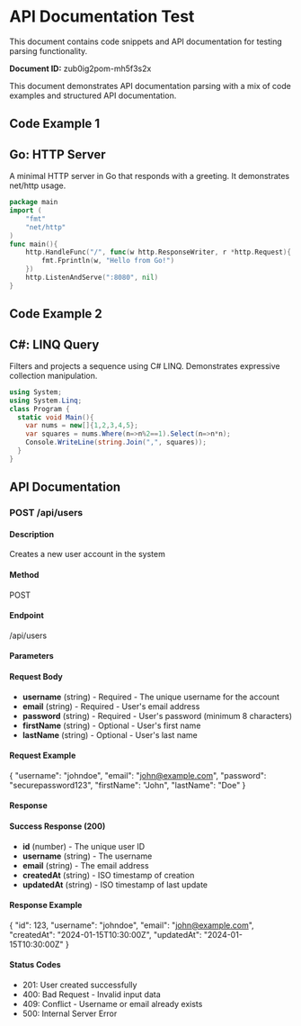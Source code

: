 # API Documentation Test

This document contains code snippets and API documentation for testing parsing functionality.

**Document ID:** zub0ig2pom-mh5f3s2x

This document demonstrates API documentation parsing with a mix of code examples and structured API documentation.

## Code Example 1

## Go: HTTP Server

A minimal HTTP server in Go that responds with a greeting. It demonstrates net/http usage.

```go
package main
import (
    "fmt"
    "net/http"
)
func main(){
    http.HandleFunc("/", func(w http.ResponseWriter, r *http.Request){
        fmt.Fprintln(w, "Hello from Go!")
    })
    http.ListenAndServe(":8080", nil)
}
```


## Code Example 2

## C#: LINQ Query

Filters and projects a sequence using C# LINQ. Demonstrates expressive collection manipulation.

```csharp
using System;
using System.Linq;
class Program {
  static void Main(){
    var nums = new[]{1,2,3,4,5};
    var squares = nums.Where(n=>n%2==1).Select(n=>n*n);
    Console.WriteLine(string.Join(",", squares));
  }
}
```


## API Documentation

### POST /api/users

#### Description
Creates a new user account in the system

#### Method
POST

#### Endpoint
/api/users

#### Parameters
#### Request Body
- **username** (string) - Required - The unique username for the account
- **email** (string) - Required - User's email address
- **password** (string) - Required - User's password (minimum 8 characters)
- **firstName** (string) - Optional - User's first name
- **lastName** (string) - Optional - User's last name

#### Request Example
{
  "username": "johndoe",
  "email": "john@example.com",
  "password": "securepassword123",
  "firstName": "John",
  "lastName": "Doe"
}

#### Response
#### Success Response (200)
- **id** (number) - The unique user ID
- **username** (string) - The username
- **email** (string) - The email address
- **createdAt** (string) - ISO timestamp of creation
- **updatedAt** (string) - ISO timestamp of last update

#### Response Example
{
  "id": 123,
  "username": "johndoe",
  "email": "john@example.com",
  "createdAt": "2024-01-15T10:30:00Z",
  "updatedAt": "2024-01-15T10:30:00Z"
}

#### Status Codes
- 201: User created successfully
- 400: Bad Request - Invalid input data
- 409: Conflict - Username or email already exists
- 500: Internal Server Error

